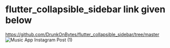 # flutter_collapsible_sidebar link given below
https://github.com/DrunkOnBytes/flutter_collapsible_sidebar/tree/master
![Music App Instagram Post (1)](https://github.com/devbook70/flutter_collapsible_sidebar/assets/133159268/9408530d-ab17-4015-a2ff-60932c893070)
